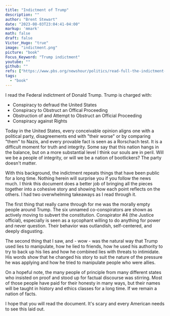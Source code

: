 ```yaml
---
title: "Indictment of Trump"
description: ""
author: "Brent Stewart"
date: "2023-08-03T23:04:41-04:00"
markup: 'mmark'
math: false
draft: false
Victor_Hugo: "true"
image: "indictment.png"
picture: "book"
Focus_Keyword: "Trump indictment"
youtube: ""
github: ""
refs: ["https://www.pbs.org/newshour/politics/read-full-the-indictment-against-trump-for-his-efforts-to-overturn-the-2020-election"]
tags:
  - "book"
---
```


I read the Federal indictment of Donald Trump.  Trump is charged with:
* Conspiracy to defraud the United States
* Conspiracy to Obstruct an Offical Proceeding
* Obstruction of and Attempt to Obstruct an Official Proceeding
* Conspiracy against Rights

Today in the United States, every conceivable opinion aligns one with a political party,  disagreements end with "their worse" or by comparing "them" to Nazis, and every provable fact is seen as a Rorschach test.  It is a difficult moment for truth and integrity.  Some say that this nation hangs in the balance, but on a more substantial level I think our souls are in peril.  Will we be a people of integrity, or will we be a nation of bootlickers?  The party doesn't matter.

With this background, the indictment repeats things that have been public for a long time.  Nothing herein will surprise you if you follow the news much.  I think this document does a better job of bringing all the pieces together into a cohesive story and showing how each point reflects on the others.  I had two overwhelming takeaways as I read through it.

The first thing that really came through for me was the morally empty people around Trump.  The six unnamed co-conspirators are shown as actively moving to subvert the constitution.  Conspirator #4 (the Justice official), especially is seen as a sycophant willing to do anything for power and never question.  Their behavior was outlandish, self-centered, and deeply disgusting.

The second thing that I saw, and - wow - was the natural way that Trump used lies to manipulate, how he lied to friends, how he used his authority to try to back up his lies and how he combined lies with threats to intimidate.  His words show that he changed his story to suit the nature of the pressure he was applying and how he tried to manipulate people who were allies.

On a hopeful note, the many people of principle from many different states who insisted on proof and stood up for factual discourse was stirring.  Most of those people have paid for their honesty in many ways, but their names will be taught in history and ethics classes for a long time.  If we remain a nation of facts.

I hope that you will read the document.  It's scary and every American needs to see this laid out.
